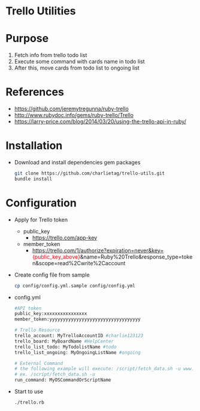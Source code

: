 Trello Utilities
=================

# Purpose
1. Fetch info from trello todo list
2. Execute some command with cards name in todo list
3. After this, move cards from todo list to ongoing list

# References

* https://github.com/jeremytregunna/ruby-trello
* http://www.rubydoc.info/gems/ruby-trello/Trello
* https://larry-price.com/blog/2014/03/20/using-the-trello-api-in-ruby/

# Installation

* Download and install dependencies gem packages

  ```bash
  git clone https://github.com/charlietag/trello-utils.git
  bundle install
  ```

# Configuration
* Apply for Trello token
  * public_key
    * https://trello.com/app-key
  * member_token
    * https://trello.com/1/authorize?expiration=never&key=<font color="red">{public_key_above}</font>&name=Ruby%20Trello&response_type=token&scope=read%2Cwrite%2Caccount

* Create config file from sample

  ```bash
  cp config/config.yml.sample config/config.yml
  ```

* config.yml

  ```bash
  #API token
  public_key:xxxxxxxxxxxxxxxx
  member_token:yyyyyyyyyyyyyyyyyyyyyyyyyyyyyyyyyy
  
  # Trello Resource
  trello_account: MyTrelloAccountID #charlie123123
  trello_board: MyBoardName #HelpCenter
  trello_list_todo: MyTodolistName #todo
  trello_list_ongoing: MyOngoingListName #ongoing
  
  # External Command
  # the following example will execute: /script/fetch_data.sh -u www.google.com (assume card.name is "www.google.com"
  # ex. /script/fetch_data.sh -u
  run_command: MyOSCommandOrScriptName
  ```

* Start to use

  ```bash
  ./trello.rb
  ```
